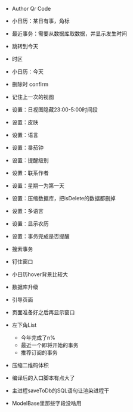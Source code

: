 - Author Qr Code
- 小日历：某日有事，角标
- 最近事务：需要从数据库取数据，并显示发生时间
- 跳转到今天
- 时区
- 小日历：今天
- 删除时 confirm
- 记住上一次的视图



- 设置：日视图隐藏23:00-5:00时间段
- 设置：皮肤
- 设置：语言
- 设置：番茄钟
- 设置：提醒级别
- 设置：联系作者
- 设置：星期一为第一天
- 设置：压缩数据库，把isDelete的数据都删掉
- 设置：多语言
- 设置：显示农历
- 设置：事务完成是否提醒
- 搜索事务
- 钉住窗口
- 小日历hover背景比较大
- 数据库升级
- 引导页面
- 页面准备好之后再显示窗口
- 左下角List
  - 今年完成了n%
  - 最近一个即将开始的事务
  - 推荐订阅的事务
- 压缩二维码体积
- 编译后的入口脚本有点大了
- 主进程saveToDb的SQL语句让渲染进程干
- ModelBase里那些字段没啥用